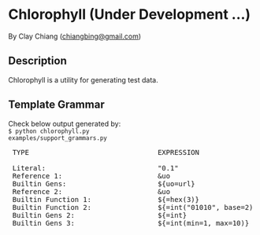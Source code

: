 Chlorophyll (Under Development ...)
===========

By Clay Chiang (chiangbing@gmail.com)


Description
-----------

Chlorophyll is a utility for generating test data.


Template Grammar
----------------
Check below output generated by: <br/>
<code>$ python chlorophyll.py examples/support_grammars.py</code>
<pre>
 TYPE                               EXPRESSION                 OUPUT

 Literal:                           "0.1"                      0.1
 Reference 1:                       &uo                        http://vsht.diagr.dbkmdqidxs.uk/gwa/xtbkyag
 Builtin Gens:                      ${uo=url}                  http://vsht.diagr.dbkmdqidxs.uk/gwa/xtbkyag
 Reference 2:                       &uo                        http://vsht.diagr.dbkmdqidxs.uk/gwa/xtbkyag
 Builtin Function 1:                ${=hex(3)}                 0x3
 Builtin Function 2:                ${=int("01010", base=2)    10
 Builtin Gens 2:                    ${=int}                    8544943143821771427
 Builtin Gens 3:                    ${=int(min=1, max=10)}     2
</pre>